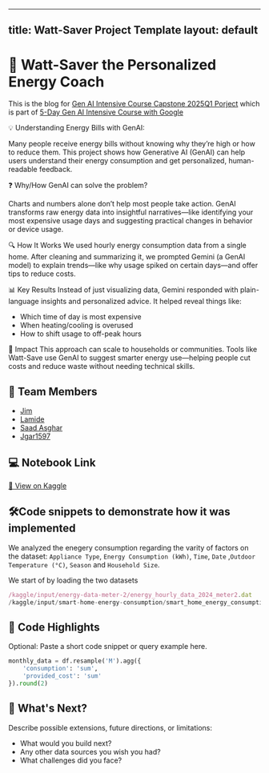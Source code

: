 
---
title: Watt-Saver Project Template
layout: default
---

# 🧠 Watt-Saver the Personalized Energy Coach

This is the blog for [Gen AI Intensive Course Capstone 2025Q1 Porject](https://www.kaggle.com/competitions/gen-ai-intensive-course-capstone-2025q1) which is part of [5-Day Gen AI Intensive Course with Google](https://rsvp.withgoogle.com/events/google-generative-ai-intensive_2025q1)


💡 Understanding Energy Bills with GenAI:

Many people receive energy bills without knowing why they’re high or how to reduce them. This project shows how Generative AI (GenAI) can help users understand their energy consumption and get personalized, human-readable feedback.

❓ Why/How GenAI can solve the problem?

Charts and numbers alone don’t help most people take action. GenAI transforms raw energy data into insightful narratives—like identifying your most expensive usage days and suggesting practical changes in behavior or device usage.

🔍 How It Works
We used hourly energy consumption data from a single home. After cleaning and summarizing it, we prompted Gemini (a GenAI model) to explain trends—like why usage spiked on certain days—and offer tips to reduce costs.

📊 Key Results
Instead of just visualizing data, Gemini responded with plain-language insights and personalized advice. It helped reveal things like:
- Which time of day is most expensive
- When heating/cooling is overused
- How to shift usage to off-peak hours

🚀 Impact
This approach can scale to households or communities. Tools like Watt-Save use GenAI to suggest smarter energy use—helping people cut costs and reduce waste without needing technical skills.
## 👥 Team Members

- [Jim](https://www.kaggle.com/jimkwikx)
- [Lamide](https://www.kaggle.com/olamidek)
- [Saad Asghar](https://www.kaggle.com/saadasghar) 
- [Jgar1597](https://www.kaggle.com/jgar1597)

## 💻 Notebook Link

[🔗 View on Kaggle](https://www.kaggle.com/code/jimkwikx/watt-saver-personalized-energy-jim?scriptVersionId=234347328)  

## 🛠️Code snippets to demonstrate how it was implemented

We analyzed the enegery consumption regarding the varity of factors on the dataset:  `Appliance Type`, `Energy Consumption (kWh)`, `Time`, `Date` ,`Outdoor Temperature (°C)`, `Season`  and `Household Size`.

We start of by loading the two datasets

```js
/kaggle/input/energy-data-meter-2/energy_hourly_data_2024_meter2.dat
/kaggle/input/smart-home-energy-consumption/smart_home_energy_consumption_large.csv
```

## 🧪 Code Highlights

Optional: Paste a short code snippet or query example here.

```python
monthly_data = df.resample('M').agg({
    'consumption': 'sum',
    'provided_cost': 'sum'
}).round(2)
```

## 🔮 What's Next?

Describe possible extensions, future directions, or limitations:
- What would you build next?
- Any other data sources you wish you had?
- What challenges did you face?
